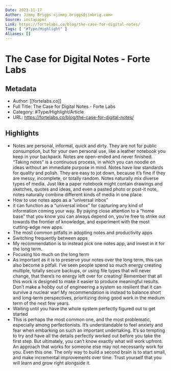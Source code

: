 ```yaml
---
Date: 2021-11-17
Author: Jimmy Briggs <jimmy.briggs@jimbrig.com>
Source: instapaper
Link: https://fortelabs.co/blog/the-case-for-digital-notes/
Tags: [ "#Type/Highlight" ]
Aliases: []
---
```

# The Case for Digital Notes - Forte Labs

## Metadata
- Author: [[fortelabs.co]]
- Full Title: The Case for Digital Notes - Forte Labs
- Category: #Type/Highlight/Article
- URL: https://fortelabs.co/blog/the-case-for-digital-notes/

## Highlights
- Notes are personal, informal, quick and dirty. They are not for public consumption, but for your own personal use, like a leather notebook you keep in your backpack.
  Notes are open-ended and never finished. “Taking notes” is a continuous process, in which you can noodle on ideas without an immediate purpose in mind.
  Notes have low standards for quality and polish. They are easy to jot down, because it’s fine if they are messy, incomplete, or totally random.
  Notes naturally mix diverse types of media. Just like a paper notebook might contain drawings and sketches, quotes and ideas, and even a pasted photo or post-it note, notes naturally combine different kinds of media in one place.
- How to use notes apps as a “universal inbox”
- it can function as a “universal inbox” for capturing any kind of information coming your way. By paying close attention to a “home base” that you know you can always depend on, you’re free to strike out towards the frontier of knowledge, and experiment with the most cutting-edge new apps.
- The most common pitfalls in adopting notes and productivity apps
- Switching frequently between apps
- My recommendation is to instead pick one notes app, and invest in it for the long term.
- Focusing too much on the long term
- As important as it is to preserve your notes over the long term, this can also become a pitfall. I’ve seen people spend so much energy creating multiple, totally secure backups, or using file types that will never change, that there’s no energy left over for creating! Remember that all this work is designed to make it easier to produce meaningful results. Don’t make a hobby out of engineering a system so resilient that it can survive a nuclear war!
  My recommendation is instead to balance short and long-term perspectives, prioritizing doing good work in the medium term of the next few years.
- Waiting until you have the whole system perfectly figured out to get started
- This is perhaps the most common one, and the most problematic, especially among perfectionists. It’s understandable to feel anxiety and fear when embarking on such an important undertaking. It’s so tempting to try and have all the details perfectly worked out before you take the first step.
  But ultimately, you can’t know exactly what will work upfront. An approach that works for someone else may not necessarily work for you. Even this one. The only way to build a second brain is to start small, and make incremental improvements over time. Trust yourself that you will learn and grow right alongside it.
